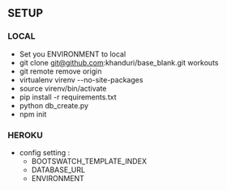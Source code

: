 

## SETUP

### LOCAL
 - Set you ENVIRONMENT to local
 - git clone git@github.com:khanduri/base_blank.git workouts
 - git remote remove origin
 - virtualenv virenv --no-site-packages
 - source virenv/bin/activate
 - pip install -r requirements.txt
 - python db_create.py
 - npm init

### HEROKU
 - config setting :
    - BOOTSWATCH_TEMPLATE_INDEX
    - DATABASE_URL
    - ENVIRONMENT


